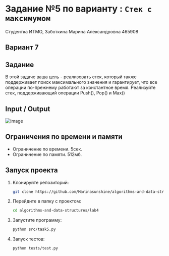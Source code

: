 # Задание №5 по варианту  : `Стек с максимумом`
Студентка ИТМО,  Заботкина Марина Александровна 465908

## Вариант 7

## Задание 
В этой задаче ваша цель - реализовать стек, который также
поддерживает поиск максимального значения и гарантирует, что все операции
по-прежнему работают за константное время.
Реализуйте стек, поддерживающий операции Push(), Pop() и Max()

## Input / Output 

![image](https://github.com/user-attachments/assets/a4fdd825-d84c-42f8-b1df-928ae7485702)

## Ограничения по времени и памяти

- Ограничение по времени. 5сек.
- Ограничение по памяти. 512мб.

## Запуск проекта
1. Клонируйте репозиторий:
   ```bash
   git clone https://github.com/Marinasunshine/algorithms-and-data-structures.git
   ```
2. Перейдите в папку с проектом:
   ```bash
   cd algorithms-and-data-structures/lab4
   ```
3. Запустите программу:
   ```bash
   python src/task5.py
   ```

4. Запуск тестов:
   ```bash
   python tests/test.py
   ```
